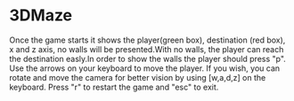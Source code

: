 # 3DMaze
Once the game starts it shows the player(green box), destination (red box), x and z axis, no walls will be presented.With no walls, the player can reach the destination easly.In order to show the walls the player should press "p".
Use the arrows on your keyboard to move the player. If you wish, you can rotate and move the camera for better vision by using [w,a,d,z] on the keyboard. Press "r" to restart the game and "esc" to exit.    
